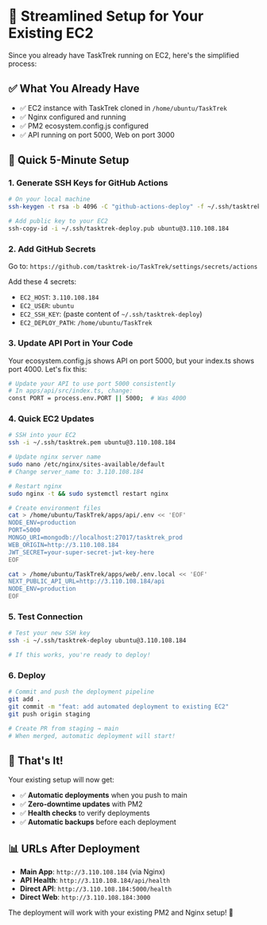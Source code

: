 # 🎯 Streamlined Setup for Your Existing EC2

Since you already have TaskTrek running on EC2, here's the simplified process:

## ✅ **What You Already Have**

- ✅ EC2 instance with TaskTrek cloned in `/home/ubuntu/TaskTrek`
- ✅ Nginx configured and running
- ✅ PM2 ecosystem.config.js configured
- ✅ API running on port 5000, Web on port 3000

## 🚀 **Quick 5-Minute Setup**

### **1. Generate SSH Keys for GitHub Actions**

```bash
# On your local machine
ssh-keygen -t rsa -b 4096 -C "github-actions-deploy" -f ~/.ssh/tasktrek-deploy

# Add public key to your EC2
ssh-copy-id -i ~/.ssh/tasktrek-deploy.pub ubuntu@3.110.108.184
```

### **2. Add GitHub Secrets**

Go to: `https://github.com/tasktrek-io/TaskTrek/settings/secrets/actions`

Add these 4 secrets:

- `EC2_HOST`: `3.110.108.184`
- `EC2_USER`: `ubuntu`
- `EC2_SSH_KEY`: (paste content of `~/.ssh/tasktrek-deploy`)
- `EC2_DEPLOY_PATH`: `/home/ubuntu/TaskTrek`

### **3. Update API Port in Your Code**

Your ecosystem.config.js shows API on port 5000, but your index.ts shows port 4000. Let's fix this:

```bash
# Update your API to use port 5000 consistently
# In apps/api/src/index.ts, change:
const PORT = process.env.PORT || 5000;  # Was 4000
```

### **4. Quick EC2 Updates**

```bash
# SSH into your EC2
ssh -i ~/.ssh/tasktrek.pem ubuntu@3.110.108.184

# Update nginx server name
sudo nano /etc/nginx/sites-available/default
# Change server_name to: 3.110.108.184

# Restart nginx
sudo nginx -t && sudo systemctl restart nginx

# Create environment files
cat > /home/ubuntu/TaskTrek/apps/api/.env << 'EOF'
NODE_ENV=production
PORT=5000
MONGO_URI=mongodb://localhost:27017/tasktrek_prod
WEB_ORIGIN=http://3.110.108.184
JWT_SECRET=your-super-secret-jwt-key-here
EOF

cat > /home/ubuntu/TaskTrek/apps/web/.env.local << 'EOF'
NEXT_PUBLIC_API_URL=http://3.110.108.184/api
NODE_ENV=production
EOF
```

### **5. Test Connection**

```bash
# Test your new SSH key
ssh -i ~/.ssh/tasktrek-deploy ubuntu@3.110.108.184

# If this works, you're ready to deploy!
```

### **6. Deploy**

```bash
# Commit and push the deployment pipeline
git add .
git commit -m "feat: add automated deployment to existing EC2"
git push origin staging

# Create PR from staging → main
# When merged, automatic deployment will start!
```

## 🎉 **That's It!**

Your existing setup will now get:

- ✅ **Automatic deployments** when you push to main
- ✅ **Zero-downtime updates** with PM2
- ✅ **Health checks** to verify deployments
- ✅ **Automatic backups** before each deployment

## 📊 **URLs After Deployment**

- **Main App**: `http://3.110.108.184` (via Nginx)
- **API Health**: `http://3.110.108.184/api/health`
- **Direct API**: `http://3.110.108.184:5000/health`
- **Direct Web**: `http://3.110.108.184:3000`

The deployment will work with your existing PM2 and Nginx setup! 🚀
